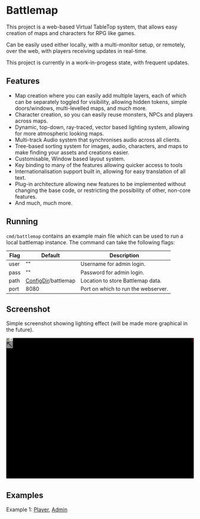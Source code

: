 # Battlemap

This project is a web-based Virtual TableTop system, that allows easy creation of maps and characters for RPG like games.

Can be easily used either locally, with a multi-monitor setup, or remotely, over the web, with players receiving updates in real-time.

This project is currently in a work-in-progess state, with frequent updates.

## Features

* Map creation where you can easily add multiple layers, each of which can be separately toggled for visibility, allowing hidden tokens, simple doors/windows, multi-levelled maps, and much more.
* Character creation, so you can easily reuse monsters, NPCs and players across maps.
* Dynamic, top-down, ray-traced, vector based lighting system, allowing for more atmospheric looking maps.
* Multi-track Audio system that synchronises audio across all clients.
* Tree-based sorting system for images, audio, characters, and maps to make finding your assets and creations easier.
* Customisable, Window based layout system.
* Key binding to many of the features allowing quicker access to tools 
* Internationalisation support built in, allowing for easy translation of all text.
* Plug-in architecture allowing new features to be implemented without changing the base code, or restricting the possibility of other, non-core features.
* And much, much more.

## Running

`cmd/battlemap` contains an example main file which can be used to run a local battlemap instance. The command can take the following flags:

|  Flag  |  Default  |  Description  |
|--------|-----------|---------------|
| user   | ""        | Username for admin login. |
| pass   | ""        | Password for admin login. |
| path   | [ConfigDir](https://pkg.go.dev/os#UserConfigDir)/battlemap | Location to store Battlemap data. |
| port   | 8080      | Port on which to run the webserver. |

## Screenshot

Simple screenshot showing lighting effect (will be made more graphical in the future).

<a href="https://raw.githubusercontent.com/MJKWoolnough/battlemap/master/screenshots/screenshot.svg">![Screenshot](/screenshots/screenshot.svg)</a>

## Examples

Example 1: [Player](https://vimagination.zapto.org/battlemap/files/examples/example1.html), [Admin](https://vimagination.zapto.org/battlemap/files/examples/example1.html?admin)
